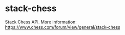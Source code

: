 # stack-chess
Stack Chess API. More information: https://www.chess.com/forum/view/general/stack-chess
